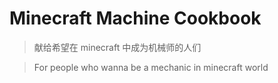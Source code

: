 # Minecraft Machine Cookbook
> 献给希望在 minecraft 中成为机械师的人们

> For people who wanna be a mechanic in minecraft world
